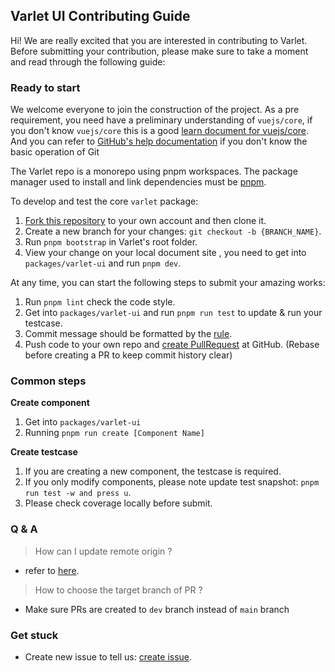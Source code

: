 ## Varlet UI Contributing Guide

Hi! We are really excited that you are interested in contributing to Varlet. Before submitting your contribution, please make sure to take a moment and read through the following guide:

### Ready to start

We welcome everyone to join the construction of the project.
As a pre requirement, you need have a preliminary understanding of `vuejs/core`, if you don't know `vuejs/core`
this is a good [learn document for vuejs/core](https://v3.vuejs.org/).
And you can refer to [GitHub's help documentation](https://help.github.com/en/github/using-git) if you don't know the basic operation of Git

The Varlet repo is a monorepo using pnpm workspaces. The package manager used to install and link dependencies must be [pnpm](https://pnpm.io/).

To develop and test the core `varlet` package:

1. [Fork this repository](https://help.github.com/en/github/getting-started-with-github/fork-a-repo) to your own account and then clone it.
2. Create a new branch for your changes: `git checkout -b {BRANCH_NAME}`.
3. Run `pnpm bootstrap` in Varlet's root folder.
4. View your change on your local document site , you need to get into `packages/varlet-ui` and run `pnpm dev`.

At any time, you can start the following steps to submit your amazing works:

1. Run `pnpm lint` check the code style.
2. Get into `packages/varlet-ui` and run `pnpm run test` to update & run your testcase.
3. Commit message should be formatted by the [rule](https://docs.google.com/document/d/1QrDFcIiPjSLDn3EL15IJygNPiHORgU1_OOAqWjiDU5Y).
4. Push code to your own repo and [create PullRequest](https://help.github.com/en/github/collaborating-with-issues-and-pull-requests/about-pull-requests) at GitHub. (Rebase before creating a PR to keep commit history clear)

### Common steps

**Create component**

1. Get into `packages/varlet-ui` 
2. Running `pnpm run create [Component Name]`

**Create testcase**

1. If you are creating a new component, the testcase is required.
2. If you only modify components, please note update test snapshot: `pnpm run test -w and press u`.
3. Please check coverage locally before submit.

### Q & A

> How can I update remote origin ?

- refer to [here](https://git-scm.com/book/en/v2/Git-Basics-Working-with-Remotes).

> How to choose the target branch of PR ?

- Make sure PRs are created to `dev` branch instead of `main` branch


### Get stuck

- Create new issue to tell us: [create issue](https://github.com/varletjs/varlet/issues).
